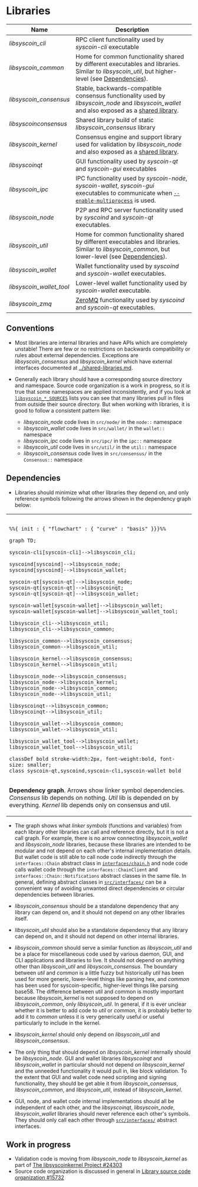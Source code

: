# Libraries

| Name                     | Description |
|--------------------------|-------------|
| *libsyscoin_cli*         | RPC client functionality used by *syscoin-cli* executable |
| *libsyscoin_common*      | Home for common functionality shared by different executables and libraries. Similar to *libsyscoin_util*, but higher-level (see [Dependencies](#dependencies)). |
| *libsyscoin_consensus*   | Stable, backwards-compatible consensus functionality used by *libsyscoin_node* and *libsyscoin_wallet* and also exposed as a [shared library](../shared-libraries.md). |
| *libsyscoinconsensus*    | Shared library build of static *libsyscoin_consensus* library |
| *libsyscoin_kernel*      | Consensus engine and support library used for validation by *libsyscoin_node* and also exposed as a [shared library](../shared-libraries.md). |
| *libsyscoinqt*           | GUI functionality used by *syscoin-qt* and *syscoin-gui* executables |
| *libsyscoin_ipc*         | IPC functionality used by *syscoin-node*, *syscoin-wallet*, *syscoin-gui* executables to communicate when [`--enable-multiprocess`](multiprocess.md) is used. |
| *libsyscoin_node*        | P2P and RPC server functionality used by *syscoind* and *syscoin-qt* executables. |
| *libsyscoin_util*        | Home for common functionality shared by different executables and libraries. Similar to *libsyscoin_common*, but lower-level (see [Dependencies](#dependencies)). |
| *libsyscoin_wallet*      | Wallet functionality used by *syscoind* and *syscoin-wallet* executables. |
| *libsyscoin_wallet_tool* | Lower-level wallet functionality used by *syscoin-wallet* executable. |
| *libsyscoin_zmq*         | [ZeroMQ](../zmq.md) functionality used by *syscoind* and *syscoin-qt* executables. |

## Conventions

- Most libraries are internal libraries and have APIs which are completely unstable! There are few or no restrictions on backwards compatibility or rules about external dependencies. Exceptions are *libsyscoin_consensus* and *libsyscoin_kernel* which have external interfaces documented at [../shared-libraries.md](../shared-libraries.md).

- Generally each library should have a corresponding source directory and namespace. Source code organization is a work in progress, so it is true that some namespaces are applied inconsistently, and if you look at [`libsyscoin_*_SOURCES`](../../src/Makefile.am) lists you can see that many libraries pull in files from outside their source directory. But when working with libraries, it is good to follow a consistent pattern like:

  - *libsyscoin_node* code lives in `src/node/` in the `node::` namespace
  - *libsyscoin_wallet* code lives in `src/wallet/` in the `wallet::` namespace
  - *libsyscoin_ipc* code lives in `src/ipc/` in the `ipc::` namespace
  - *libsyscoin_util* code lives in `src/util/` in the `util::` namespace
  - *libsyscoin_consensus* code lives in `src/consensus/` in the `Consensus::` namespace

## Dependencies

- Libraries should minimize what other libraries they depend on, and only reference symbols following the arrows shown in the dependency graph below:

<table><tr><td>

```mermaid

%%{ init : { "flowchart" : { "curve" : "basis" }}}%%

graph TD;

syscoin-cli[syscoin-cli]-->libsyscoin_cli;

syscoind[syscoind]-->libsyscoin_node;
syscoind[syscoind]-->libsyscoin_wallet;

syscoin-qt[syscoin-qt]-->libsyscoin_node;
syscoin-qt[syscoin-qt]-->libsyscoinqt;
syscoin-qt[syscoin-qt]-->libsyscoin_wallet;

syscoin-wallet[syscoin-wallet]-->libsyscoin_wallet;
syscoin-wallet[syscoin-wallet]-->libsyscoin_wallet_tool;

libsyscoin_cli-->libsyscoin_util;
libsyscoin_cli-->libsyscoin_common;

libsyscoin_common-->libsyscoin_consensus;
libsyscoin_common-->libsyscoin_util;

libsyscoin_kernel-->libsyscoin_consensus;
libsyscoin_kernel-->libsyscoin_util;

libsyscoin_node-->libsyscoin_consensus;
libsyscoin_node-->libsyscoin_kernel;
libsyscoin_node-->libsyscoin_common;
libsyscoin_node-->libsyscoin_util;

libsyscoinqt-->libsyscoin_common;
libsyscoinqt-->libsyscoin_util;

libsyscoin_wallet-->libsyscoin_common;
libsyscoin_wallet-->libsyscoin_util;

libsyscoin_wallet_tool-->libsyscoin_wallet;
libsyscoin_wallet_tool-->libsyscoin_util;

classDef bold stroke-width:2px, font-weight:bold, font-size: smaller;
class syscoin-qt,syscoind,syscoin-cli,syscoin-wallet bold
```
</td></tr><tr><td>

**Dependency graph**. Arrows show linker symbol dependencies. *Consensus* lib depends on nothing. *Util* lib is depended on by everything. *Kernel* lib depends only on consensus and util.

</td></tr></table>

- The graph shows what _linker symbols_ (functions and variables) from each library other libraries can call and reference directly, but it is not a call graph. For example, there is no arrow connecting *libsyscoin_wallet* and *libsyscoin_node* libraries, because these libraries are intended to be modular and not depend on each other's internal implementation details. But wallet code is still able to call node code indirectly through the `interfaces::Chain` abstract class in [`interfaces/chain.h`](../../src/interfaces/chain.h) and node code calls wallet code through the `interfaces::ChainClient` and `interfaces::Chain::Notifications` abstract classes in the same file. In general, defining abstract classes in [`src/interfaces/`](../../src/interfaces/) can be a convenient way of avoiding unwanted direct dependencies or circular dependencies between libraries.

- *libsyscoin_consensus* should be a standalone dependency that any library can depend on, and it should not depend on any other libraries itself.

- *libsyscoin_util* should also be a standalone dependency that any library can depend on, and it should not depend on other internal libraries.

- *libsyscoin_common* should serve a similar function as *libsyscoin_util* and be a place for miscellaneous code used by various daemon, GUI, and CLI applications and libraries to live. It should not depend on anything other than *libsyscoin_util* and *libsyscoin_consensus*. The boundary between _util_ and _common_ is a little fuzzy but historically _util_ has been used for more generic, lower-level things like parsing hex, and _common_ has been used for syscoin-specific, higher-level things like parsing base58. The difference between util and common is mostly important because *libsyscoin_kernel* is not supposed to depend on *libsyscoin_common*, only *libsyscoin_util*. In general, if it is ever unclear whether it is better to add code to *util* or *common*, it is probably better to add it to *common* unless it is very generically useful or useful particularly to include in the kernel.


- *libsyscoin_kernel* should only depend on *libsyscoin_util* and *libsyscoin_consensus*.

- The only thing that should depend on *libsyscoin_kernel* internally should be *libsyscoin_node*. GUI and wallet libraries *libsyscoinqt* and *libsyscoin_wallet* in particular should not depend on *libsyscoin_kernel* and the unneeded functionality it would pull in, like block validation. To the extent that GUI and wallet code need scripting and signing functionality, they should be get able it from *libsyscoin_consensus*, *libsyscoin_common*, and *libsyscoin_util*, instead of *libsyscoin_kernel*.

- GUI, node, and wallet code internal implementations should all be independent of each other, and the *libsyscoinqt*, *libsyscoin_node*, *libsyscoin_wallet* libraries should never reference each other's symbols. They should only call each other through [`src/interfaces/`](`../../src/interfaces/`) abstract interfaces.

## Work in progress

- Validation code is moving from *libsyscoin_node* to *libsyscoin_kernel* as part of [The libsyscoinkernel Project #24303](https://github.com/syscoin/syscoin/issues/24303)
- Source code organization is discussed in general in [Library source code organization #15732](https://github.com/syscoin/syscoin/issues/15732)
